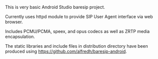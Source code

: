 This is very basic Android Studio baresip project.

Currently uses httpd module to provide SIP User Agent interface via web
browser.

Includes PCMU/PCMA, speex, and opus codecs as well as ZRTP media
encapsulation.

The static libraries and include files in distribution directory have
been produced using https://github.com/alfredh/baresip-android.
